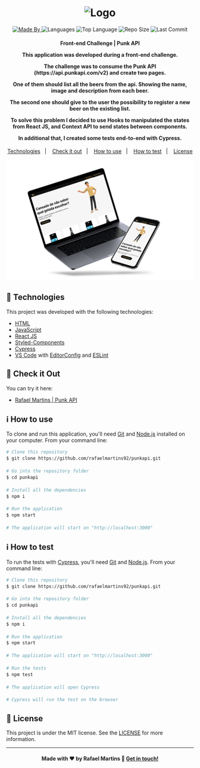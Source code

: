 <h1 align="center">
    <img alt="Logo" src="https://ik.imagekit.io/rafaelmartins/README/react_fP5N7QmkJ.png" />
    <br>
</h1>

<p align="center">
  <a href="https://www.linkedin.com/in/rafael-martins92/">
  <img alt="Made By" src="https://img.shields.io/static/v1?label=Made%20By&message=Rafael%20Martins&color=orange&style=for-the-badge">
	</a>
  
  <img alt="Languages" src="https://img.shields.io/github/languages/count/rafaelmartins92/punkapi?style=for-the-badge">
  
  <img alt="Top Language" src="https://img.shields.io/github/languages/top/rafaelmartins92/punkapi?style=for-the-badge">
  
  <img alt="Repo Size" src="https://img.shields.io/github/repo-size/rafaelmartins92/punkapi?style=for-the-badge">
  
  <img alt="Last Commit" src="https://img.shields.io/github/last-commit/rafaelmartins92/punkapi?style=for-the-badge">
</p>

<h4 align="center">
  <p>Front-end Challenge | Punk API</p>

  <p>This application was developed during a front-end challenge.</p>

  <p>The challenge was to consume the Punk API (https://api.punkapi.com/v2) and create two pages.</p>

  <p>One of them should list all the beers from the api. Showing the name, image and description from each beer.</p>

  <p>The second one should give to the user the possibility to register a new beer on the existing list.</p>

  <p>To solve this problem I decided to use Hooks to manipulated the states from React JS, and Context API to send states between components.</p>

  <p>In additional that, I created some tests end-to-end with Cypress.</p>
</h4>

<p align="center">
  <a href="#rocket-technologies">Technologies</a>&nbsp;&nbsp;&nbsp;|&nbsp;&nbsp;&nbsp;
  <a href="#eyes-check-it-out">Check it out</a>&nbsp;&nbsp;&nbsp;|&nbsp;&nbsp;&nbsp;
  <a href="#information_source-how-to-use">How to use</a>&nbsp;&nbsp;&nbsp;|&nbsp;&nbsp;&nbsp;
  <a href="#information_source-how-to-test">How to test</a>&nbsp;&nbsp;&nbsp;|&nbsp;&nbsp;&nbsp;
  <a href="#memo-license">License</a>
</p>

<p align="center">
  <img alt="Scene" src="portfolio-scene---punkapi@2x.png">
</p>

## :rocket: Technologies

This project was developed with the following technologies:

- [HTML](https://developer.mozilla.org/pt-BR/docs/Web/HTML)
- [JavaScript](https://developer.mozilla.org/pt-BR/docs/Web/JavaScript)
- [React JS](https://reactjs.org/)
- [Styled-Components](https://styled-components.com/)
- [Cypress](https://docs.cypress.io/)
- [VS Code][vc] with [EditorConfig][vceditconfig] and [ESLint][vceslint]

## :eyes: Check it Out

You can try it here:

- [Rafael Martins | Punk API][demo]

## :information_source: How to use

To clone and run this application, you'll need [Git](https://git-scm.com) and [Node.js](https://nodejs.org/en/) installed on your computer. From your command line:

```bash
# Clone this repository
$ git clone https://github.com/rafaelmartins92/punkapi.git

# Go into the repository folder
$ cd punkapi

# Install all the dependencies
$ npm i

# Run the application
$ npm start

# The application will start on "http://localhost:3000"
```
## :information_source: How to test

To run the tests with [Cypress](https://docs.cypress.io/), you'll need [Git](https://git-scm.com) and [Node.js](https://nodejs.org/en/). From your command line:

```bash
# Clone this repository
$ git clone https://github.com/rafaelmartins92/punkapi.git

# Go into the repository folder
$ cd punkapi

# Install all the dependencies
$ npm i

# Run the application
$ npm start

# The application will start on "http://localhost:3000"

# Run the tests
$ npm test

# The application will open Cypress

# Cypress will run the test on the browser
```

## :memo: License

This project is under the MIT license. See the [LICENSE](https://github.com/rafaelmartins92/punkapi/blob/master/LICENSE) for more information.

---

<h4 align="center">
    Made with ♥ by Rafael Martins 👋 <a href="https://www.linkedin.com/in/rafael-martins92/" target="_blank">Get in touch!</a>
</h4>

[vc]: https://code.visualstudio.com/
[vceditconfig]: https://marketplace.visualstudio.com/items?itemName=EditorConfig.EditorConfig
[vceslint]: https://marketplace.visualstudio.com/items?itemName=dbaeumer.vscode-eslint
[demo]: https://punkapi.vercel.app/
